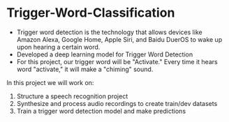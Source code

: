 # Trigger-Word-Classification
* Trigger word detection is the technology that allows devices like Amazon Alexa, Google Home, Apple Siri, and Baidu DuerOS to wake up upon hearing a certain word.  
* Developed a deep learning model for Trigger Word Detection
* For this project, our trigger word will be "Activate." Every time it hears word "activate," it will make a "chiming" sound.  

In this project we will work on:
1. Structure a speech recognition project
2. Synthesize and process audio recordings to create train/dev datasets
3. Train a trigger word detection model and make predictions
